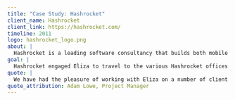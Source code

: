 ```yaml
---
title: "Case Study: Hashrocket"
client_name: Hashrocket
client_link: https://hashrocket.com/
timeline: 2011
logo: hashrocket_logo.png
about: |
  Hashrocket is a leading software consultancy that builds both mobile and web applications. They specialize in disciplined software engineering, using such techniques as agile project management, pair programming, user-centricc design, and test-driven development.
goal: |
  Hashrocket engaged Eliza to travel to the various Hashrocket offices and round out teams that were short-staffed during the spring and summer of 2011.
quote: |
  We have had the pleasure of working with Eliza on a number of client projects. Each time we work with Eliza she proves herself able to integrate seamlessly as an asset to the team. It is always a pleasure to work with her.
quote_attribution: Adam Lowe, Project Manager
---
```

